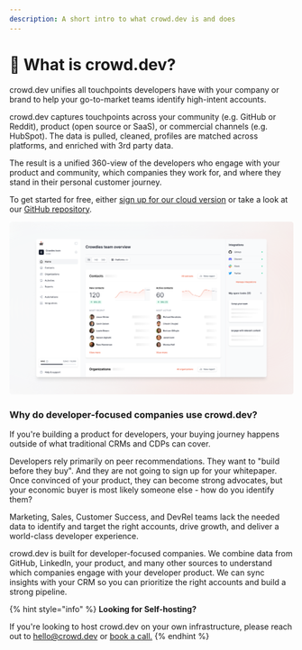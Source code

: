 ```yaml
---
description: A short intro to what crowd.dev is and does
---
```


# 👋 What is crowd.dev?

crowd.dev unifies all touchpoints developers have with your company or brand to help your go-to-market teams identify high-intent accounts.&#x20;

crowd.dev captures touchpoints across your community (e.g. GitHub or Reddit), product (open source or SaaS), or commercial channels (e.g. HubSpot). The data is pulled, cleaned, profiles are matched across platforms, and enriched with 3rd party data.&#x20;

The result is a unified 360-view of the developers who engage with your product and community, which companies they work for, and where they stand in their personal customer journey.&#x20;

To get started for free, either [sign up for our cloud version](https://www.crowd.dev/sign-up) or take a look at our [GitHub repository](https://github.com/CrowdDotDev/crowd.dev).

![](.gitbook/assets/docs-home.png)

### Why do developer-focused companies use crowd.dev?

If you're building a product for developers, your buying journey happens outside of what traditional CRMs and CDPs can cover.

Developers rely primarily on peer recommendations. They want to "build before they buy". And they are not going to sign up for your whitepaper. Once convinced of your product, they can become strong advocates, but your economic buyer is most likely someone else - how do you identify them?

Marketing, Sales, Customer Success, and DevRel teams lack the needed data to identify and target the right accounts, drive growth, and deliver a world-class developer experience.

crowd.dev is built for developer-focused companies. We combine data from GitHub, LinkedIn, your product, and many other sources to understand which companies engage with your developer product. We can sync insights with your CRM so you can prioritize the right accounts and build a strong pipeline.&#x20;

{% hint style="info" %}
**Looking for Self-hosting?**

If you're looking to host crowd.dev on your own infrastructure, please reach out to hello@crowd.dev or [book a call.](https://www.cal.com/reyero/30)
{% endhint %}
